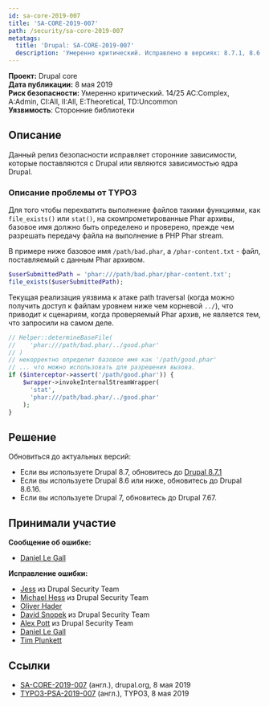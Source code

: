 ```yaml
---
id: sa-core-2019-007
title: 'SA-CORE-2019-007'
path: /security/sa-core-2019-007
metatags:
  title: 'Drupal: SA-CORE-2019-007'
  description: 'Умеренно критический. Исправлено в версиях: 8.7.1, 8.6.16 и 7.67.'
---
```


**Проект:** Drupal core\
**Дата публикации:** 8 мая 2019\
**Риск безопасности:** Умеренно критический. 14/25 AC:Complex, A:Admin, CI:All, II:All, E:Theoretical, TD:Uncommon\
**Уязвимость**: Сторонние библиотеки

## Описание

Данный релиз безопасности исправляет сторонние зависимости, которые поставляются с Drupal или являются зависимостью ядра Drupal.

### Описание проблемы от TYPO3

Для того чтобы перехватить выполнение файлов такими функциями, как `file_exists()` или `stat()`, на скомпрометированные Phar архивы, базовое имя должно быть определено и проверено, прежде чем разрешать передачу файла на выполнение в PHP Phar stream.

В примере ниже базовое имя `/path/bad.phar`, а `/phar-content.txt` - файл, поставляемый с данным Phar архивом.

```php
$userSubmittedPath = 'phar:///path/bad.phar/phar-content.txt';
file_exists($userSubmittedPath);
```

Текущая реализация уязвима к атаке path traversal (когда можно получить доступ к файлам уровнем ниже чем корневой `../`), что приводит к сценариям, когда проверяемый Phar архив, не является тем, что запросили на самом деле.

```php
// Helper::determineBaseFile(
//    'phar:///path/bad.phar/../good.phar'
// )
// некорректно определит базовое имя как '/path/good.phar'
// ... что можно использовать для разрешения вызова.
if ($interceptor->assert('/path/good.phar')) {
    $wrapper->invokeInternalStreamWrapper(
      'stat',
      'phar:///path/bad.phar/../good.phar'
    );
}
```

## Решение

Обновиться до актуальных версий:

- Если вы используете Drupal 8.7, обновитесь до [Drupal 8.7.1](../../../8/releases/8.7.x/8.7.1/index.md)
- Если вы используете Drupal 8.6 или ниже, обновитесь до Drupal 8.6.16.
- Если вы используете Drupal 7, обновитесь до Drupal 7.67.

## Принимали участие

**Сообщение об ошибке:**

- [Daniel Le Gall](https://www.drupal.org/user/3606561)

**Исправление ошибки:**

- [Jess](https://www.drupal.org/user/65776) из Drupal Security Team
- [Michael Hess](https://www.drupal.org/user/102818) из Drupal Security Team
- [Oliver Hader](https://www.drupal.org/user/3602633)
- [David Snopek](https://www.drupal.org/user/266527) из Drupal Security Team
- [Alex Pott](https://www.drupal.org/user/157725) из Drupal Security Team
- [Daniel Le Gall](https://www.drupal.org/user/3606561)
- [Tim Plunkett](https://www.drupal.org/user/241634)

## Ссылки

- [SA-CORE-2019-007](https://www.drupal.org/SA-CORE-2019-007) (англ.), drupal.org, 8 мая 2019
- [TYPO3-PSA-2019-007](https://typo3.org/security/advisory/typo3-psa-2019-007/) (англ.), TYPO3, 8 мая 2019